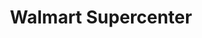 ---
title: "Walmart Supercenter"
url: /rochester/walmart-supercenter-chili-avenue/
shop: Supermarkt
---